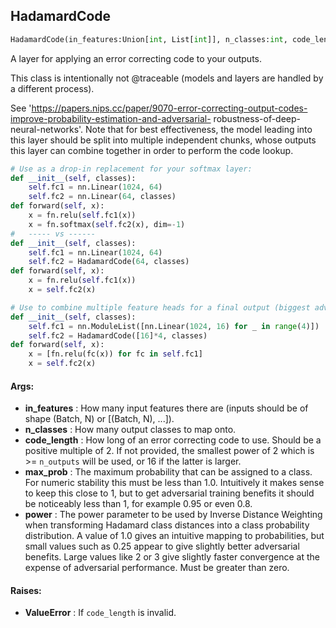 ## HadamardCode
```python
HadamardCode(in_features:Union[int, List[int]], n_classes:int, code_length:Union[int, NoneType]=None, max_prob:float=0.95, power:float=1.0) -> None
```
A layer for applying an error correcting code to your outputs.

This class is intentionally not @traceable (models and layers are handled by a different process).

See 'https://papers.nips.cc/paper/9070-error-correcting-output-codes-improve-probability-estimation-and-adversarial-
robustness-of-deep-neural-networks'. Note that for best effectiveness, the model leading into this layer should be
split into multiple independent chunks, whose outputs this layer can combine together in order to perform the code
lookup.

```python
# Use as a drop-in replacement for your softmax layer:
def __init__(self, classes):
    self.fc1 = nn.Linear(1024, 64)
    self.fc2 = nn.Linear(64, classes)
def forward(self, x):
    x = fn.relu(self.fc1(x))
    x = fn.softmax(self.fc2(x), dim=-1)
#   ----- vs ------
def __init__(self, classes):
    self.fc1 = nn.Linear(1024, 64)
    self.fc2 = HadamardCode(64, classes)
def forward(self, x):
    x = fn.relu(self.fc1(x))
    x = self.fc2(x)
```

```python
# Use to combine multiple feature heads for a final output (biggest adversarial hardening benefit):
def __init__(self, classes):
    self.fc1 = nn.ModuleList([nn.Linear(1024, 16) for _ in range(4)])
    self.fc2 = HadamardCode([16]*4, classes)
def forward(self, x):
    x = [fn.relu(fc(x)) for fc in self.fc1]
    x = self.fc2(x)
```


#### Args:

* **in_features** :  How many input features there are (inputs should be of shape (Batch, N) or [(Batch, N), ...]).
* **n_classes** :  How many output classes to map onto.
* **code_length** :  How long of an error correcting code to use. Should be a positive multiple of 2. If not provided,        the smallest power of 2 which is >= `n_outputs` will be used, or 16 if the latter is larger.
* **max_prob** :  The maximum probability that can be assigned to a class. For numeric stability this must be less than        1.0. Intuitively it makes sense to keep this close to 1, but to get adversarial training benefits it should        be noticeably less than 1, for example 0.95 or even 0.8.
* **power** :  The power parameter to be used by Inverse Distance Weighting when transforming Hadamard class distances        into a class probability distribution. A value of 1.0 gives an intuitive mapping to probabilities, but small        values such as 0.25 appear to give slightly better adversarial benefits. Large values like 2 or 3 give        slightly faster convergence at the expense of adversarial performance. Must be greater than zero.

#### Raises:

* **ValueError** :  If `code_length` is invalid.